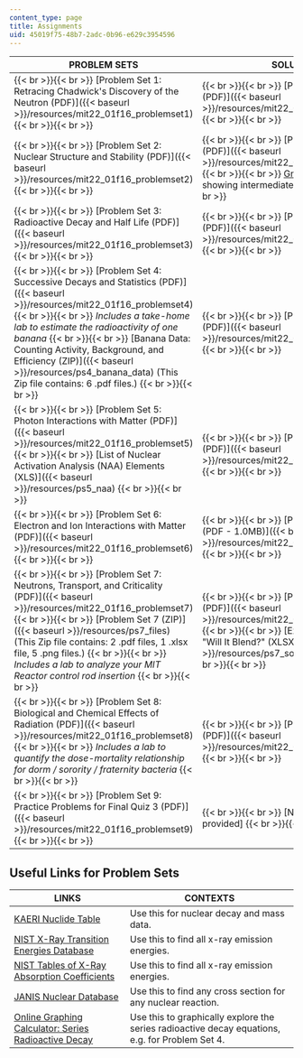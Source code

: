 ```yaml
---
content_type: page
title: Assignments
uid: 45019f75-48b7-2adc-0b96-e629c3954596
---
```


| PROBLEM SETS | SOLUTIONS |
| --- | --- |
|  {{< br >}}{{< br >}} [Problem Set 1: Retracing Chadwick's Discovery of the Neutron (PDF)]({{< baseurl >}}/resources/mit22_01f16_problemset1) {{< br >}}{{< br >}}  |  {{< br >}}{{< br >}} [Problem set 1 solutions (PDF)]({{< baseurl >}}/resources/mit22_01f16_problemset1sol) {{< br >}}{{< br >}}  |
|  {{< br >}}{{< br >}} [Problem Set 2: Nuclear Structure and Stability (PDF)]({{< baseurl >}}/resources/mit22_01f16_problemset2) {{< br >}}{{< br >}}  |  {{< br >}}{{< br >}} [Problem set 2 solutions (PDF)]({{< baseurl >}}/resources/mit22_01f16_problemset2sol) {{< br >}}{{< br >}} [Gnumeric](http://www.gnumeric.org/) spreadsheets showing intermediate solutions {{< br >}}{{< br >}}  |
|  {{< br >}}{{< br >}} [Problem Set 3: Radioactive Decay and Half Life (PDF)]({{< baseurl >}}/resources/mit22_01f16_problemset3) {{< br >}}{{< br >}}  |  {{< br >}}{{< br >}} [Problem set 3 solutions (PDF)]({{< baseurl >}}/resources/mit22_01f16_problemset3sol) {{< br >}}{{< br >}}  |
|  {{< br >}}{{< br >}} [Problem Set 4: Successive Decays and Statistics (PDF)]({{< baseurl >}}/resources/mit22_01f16_problemset4) {{< br >}}{{< br >}} _Includes a take-home lab to estimate the radioactivity of one banana_ {{< br >}}{{< br >}} [Banana Data: Counting Activity, Background, and Efficiency (ZIP)]({{< baseurl >}}/resources/ps4_banana_data) (This Zip file contains: 6 .pdf files.) {{< br >}}{{< br >}}  |  {{< br >}}{{< br >}} [Problem set 4 solutions (PDF)]({{< baseurl >}}/resources/mit22_01f16_problemset4sol) {{< br >}}{{< br >}}  |
|  {{< br >}}{{< br >}} [Problem Set 5: Photon Interactions with Matter (PDF)]({{< baseurl >}}/resources/mit22_01f16_problemset5) {{< br >}}{{< br >}} [List of Nuclear Activation Analysis (NAA) Elements (XLS)]({{< baseurl >}}/resources/ps5_naa) {{< br >}}{{< br >}}  |  {{< br >}}{{< br >}} [Problem set 5 solutions (PDF)]({{< baseurl >}}/resources/mit22_01f16_problemset5sol) {{< br >}}{{< br >}}  |
|  {{< br >}}{{< br >}} [Problem Set 6: Electron and Ion Interactions with Matter (PDF)]({{< baseurl >}}/resources/mit22_01f16_problemset6) {{< br >}}{{< br >}}  |  {{< br >}}{{< br >}} [Problem set 6 solutions (PDF - 1.0MB)]({{< baseurl >}}/resources/mit22_01f16_problemset6sol) {{< br >}}{{< br >}}  |
|  {{< br >}}{{< br >}} [Problem Set 7: Neutrons, Transport, and Criticality (PDF)]({{< baseurl >}}/resources/mit22_01f16_problemset7) {{< br >}}{{< br >}} [Problem Set 7 (ZIP)]({{< baseurl >}}/resources/ps7_files) (This Zip file contains: 2 .pdf files, 1 .xlsx file, 5 .png files.) {{< br >}}{{< br >}} _Includes a lab to analyze your MIT Reactor control rod insertion_ {{< br >}}{{< br >}}  |  {{< br >}}{{< br >}} [Problem set 7 solutions (PDF)]({{< baseurl >}}/resources/mit22_01f16_problemset7sol) {{< br >}}{{< br >}} [Excel Calculations for "Will It Blend?" (XLSX - 1.1MB)]({{< baseurl >}}/resources/ps7_sol_willitblend-calcs) {{< br >}}{{< br >}}  |
|  {{< br >}}{{< br >}} [Problem Set 8: Biological and Chemical Effects of Radiation (PDF)]({{< baseurl >}}/resources/mit22_01f16_problemset8) {{< br >}}{{< br >}} _Includes a lab to quantify the dose-mortality relationship for dorm / sorority / fraternity bacteria_ {{< br >}}{{< br >}}  |  {{< br >}}{{< br >}} [Problem set 8 solutions (PDF)]({{< baseurl >}}/resources/mit22_01f16_problemset8sol) {{< br >}}{{< br >}}  |
|  {{< br >}}{{< br >}} [Problem Set 9: Practice Problems for Final Quiz 3 (PDF)]({{< baseurl >}}/resources/mit22_01f16_problemset9) {{< br >}}{{< br >}}  |  {{< br >}}{{< br >}} \[Not graded; no solutions provided\] {{< br >}}{{< br >}}  

Useful Links for Problem Sets
-----------------------------

| LINKS | CONTEXTS |
| --- | --- |
| [KAERI Nuclide Table](https://web.archive.org/web/20171016004023/http:/atom.kaeri.re.kr:8080/) | Use this for nuclear decay and mass data. |
| [NIST X-Ray Transition Energies Database](http://physics.nist.gov/PhysRefData/XrayTrans/Html/search.html) | Use this to find all x-ray emission energies. |
| [NIST Tables of X-Ray Absorption Coefficients](http://www.nist.gov/pml/data/xraycoef/) | Use this to find all x-ray emission energies. |
| [JANIS Nuclear Database](http://www.oecd-nea.org/janis/) | Use this to find any cross section for any nuclear reaction. |
| [Online Graphing Calculator: Series Radioactive Decay](https://www.desmos.com/calculator/ymibe4voxp) | Use this to graphically explore the series radioactive decay equations, e.g. for Problem Set 4.